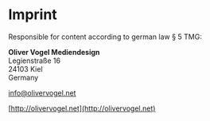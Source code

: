 # Imprint

Responsible for content according to german law § 5 TMG:

**Oliver Vogel Mediendesign**  
Legienstraße 16  
24103 Kiel  
Germany  

[info@olivervogel.net](mailto:info@olivervogel.net)

[http://olivervogel.net](http://olivervogel.net)